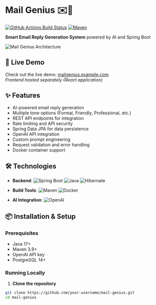 # Mail Genius ✉️🤖

[![GitHub Actions Build Status](https://github.com/your-username/mail-genius/actions/workflows/maven.yml/badge.svg)](https://github.com/your-username/mail-genius/actions)
[![Maven](https://img.shields.io/badge/Maven-3.9.6-blue.svg)](https://maven.apache.org)

**Smart Email Reply Generation System** powered by AI and Spring Boot

![Mail Genius Architecture](https://via.placeholder.com/800x400.png?text=Mail+Genius+Architecture) <!-- Add actual architecture diagram later -->

## 🚀 Live Demo

Check out the live demo: [mailgenius.example.com](https://mailgenius.example.com)  
*Frontend hosted separately (React application)*

## ✨ Features

- AI-powered email reply generation
- Multiple tone options (Formal, Friendly, Professional, etc.)
- REST API endpoints for integration
- Rate limiting and API security
- Spring Data JPA for data persistence
- OpenAI API integration
- Custom prompt engineering
- Request validation and error handling
- Docker container support

## 🛠️ Technologies

- **Backend**: 
  ![Spring Boot](https://img.shields.io/badge/Spring_Boot-3.2.0-green.svg)
  ![Java](https://img.shields.io/badge/Java-17-orange.svg)
  ![Hibernate](https://img.shields.io/badge/Hibernate-6.4-blue.svg)
  
- **Build Tools**: 
  ![Maven](https://img.shields.io/badge/Maven-3.9.6-blue.svg)
  ![Docker](https://img.shields.io/badge/Docker-24.0-blue.svg)

- **AI Integration**: 
  ![OpenAI](https://img.shields.io/badge/OpenAI-API-purple.svg)

## 📦 Installation & Setup

### Prerequisites
- Java 17+
- Maven 3.9+
- OpenAI API key
- PostgreSQL 14+

### Running Locally

1. **Clone the repository**
```bash
git clone https://github.com/your-username/mail-genius.git
cd mail-genius
